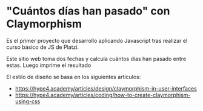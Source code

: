 # "Cuántos días han pasado" con Claymorphism

Es el primer proyecto que desarrollo aplicando Javascript tras realizar el curso básico de JS de Platzi.

Este sitio web toma dos fechas y calcula cuántos días han pasado entre estas. Luego imprime el resultado

El estilo de diseño se basa en los siguientes artículos:
* https://hype4.academy/articles/design/claymorphism-in-user-interfaces
* https://hype4.academy/articles/coding/how-to-create-claymorphism-using-css
